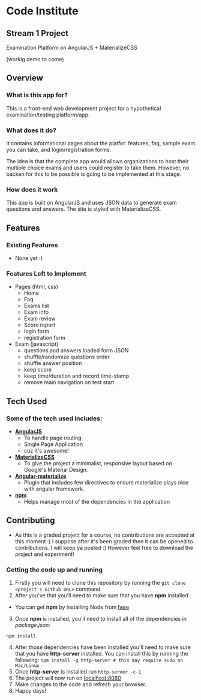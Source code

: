 # Code Institute

## Stream 1 Project

Examination Platform on AngularJS + MaterializeCSS

(workig demo to come)

## Overview

### What is this app for?

This is a front-end web development project for a hypothetical examination/testing platform/app.

### What does it do?

It contains informational pages about the platfor: features, faq, sample exam you can take, and login/registration forms. 

The idea is that the complete app would allows organizations to host their multiple choice exams and users could register to take them. However, no backen for this to be possible is going to be implemented at this stage.

### How does it work

This app is built on AngularJS and uses JSON data to generate exam questions and answers. The site is styled with MaterializeCSS.

## Features
 
### Existing Features
- None yet :)
 
### Features Left to Implement
- Pages (html, css)
    - Home
    - Faq
    - Exams list
    - Exam info
    - Exam review
    - Score report
    - login form
    - registration form
- Exam (javascript)
    - questions and answers loaded form JSON
    - shuffle/randomize questions order
    - shuffle answer position
    - keep score
    - keep time/duration and record time-stamp
    - remove main navigation on test start

## Tech Used

### Some of the tech used includes:
- **[AngularJS](https://angularjs.org/)**
    - To handle page routing
    - Single Page Application
    - cuz it's awesome!
- **[MaterializeCSS](http://materializecss.com/)**
    - To give the project a minimalist, responsive layout based on Google's Material Design.
- **[Angular-materialize](https://krescruz.github.io/angular-materialize)**
    - Plugin that includes few directives to ensure materialize plays nice with angular framework.
- **[npm](https://www.npmjs.com/)**
    - Helps manage most of the dependencies in the application

## Contributing

- As this is a graded project for a course, no contributions are accepted at this moment :) I suppose after it's been graded then it can be opened to contributions. I will keep ya posted :) However feel free to download the project and experiment!

### Getting the code up and running
1. Firstly you will need to clone this repository by running the ```git clone <project's Github URL>``` command
2. After you've that you'll need to make sure that you have **npm** installed
  - You can get **npm** by installing Node from [here](https://nodejs.org/en/)
3. Once **npm** is installed, you'll need to install all of the dependencies in *package.json*:
  ```
  npm install

  ```
4. After those dependencies have been installed you'll need to make sure that you have **http-server** installed. You can install this by running the following: ```npm install -g http-server # this may require sudo on Mac/Linux```
5. Once **http-server** is installed run ```http-server -c-1```
6. The project will now run on [localhost:8080](http://127.0.0.1:8080)
7. Make changes to the code and refresh your browser.
8. Happy days!